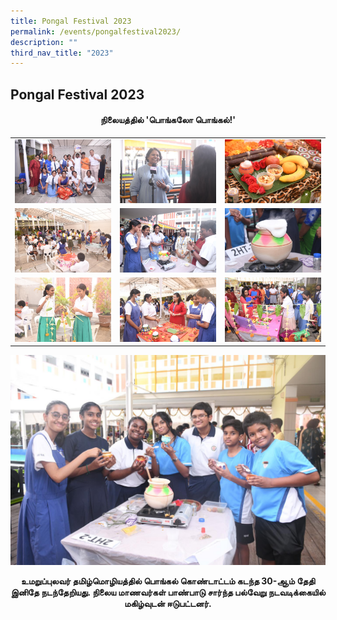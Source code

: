 ```yaml
---
title: Pongal Festival 2023
permalink: /events/pongalfestival2023/
description: ""
third_nav_title: "2023"
---
```

## Pongal Festival 2023

#### **<center>நிலையத்தில் 'பொங்கலோ பொங்கல்!'</center>**



|  | | |
| -------- | -------- | -------- |
|  ![](/images/Pongal%202023/Pongal10.jpg)    |  ![](/images/Pongal%202023/Pongal2.jpg)    |   ![](/images/Pongal%202023/Pongal5.jpg)   |
|   ![](/images/Pongal%202023/Pongal1.jpg)   |  ![](/images/Pongal%202023/Pongal3.jpg)    |  ![](/images/Pongal%202023/Pongal7.jpg)    |
|   ![](/images/Pongal%202023/Pongal4.jpg)   |    ![](/images/Pongal%202023/Pongal6.jpg)  |  ![](/images/Pongal%202023/Pongal9.jpg)    |

![](/images/Pongal%202023/Pongal8.jpg)

**<center>உமறுப்புலவர் தமிழ்மொழியத்தில் பொங்கல் கொண்டாட்டம் கடந்த 30-ஆம் தேதி இனிதே நடந்தேறியது. நிலைய மாணவர்கள் பாண்பாடு சார்ந்த பல்வேறு நடவடிக்கையில் மகிழ்வுடன் ஈடுபட்டனர்.</center>**

